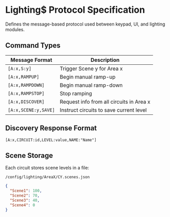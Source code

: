 # Lighting$ Protocol Specification

Defines the message-based protocol used between keypad, UI, and lighting modules.

## Command Types

| Message Format              | Description                                  |
|-----------------------------|----------------------------------------------|
| `[A:x,S:y]`                 | Trigger Scene y for Area x                   |
| `[A:x,RAMPUP]`              | Begin manual ramp-up                         |
| `[A:x,RAMPDOWN]`            | Begin manual ramp-down                       |
| `[A:x,RAMPSTOP]`            | Stop ramping                                 |
| `[A:x,DISCOVER]`            | Request info from all circuits in Area x     |
| `[A:x,SCENE:y,SAVE]`        | Instruct circuits to save current level      |

## Discovery Response Format

```text
[A:x,CIRCUIT:id,LEVEL:value,NAME:"Name"]
```

## Scene Storage

Each circuit stores scene levels in a file:

`/config/lighting/AreaX/CY.scenes.json`

```json
{
  "Scene1": 100,
  "Scene2": 70,
  "Scene3": 40,
  "Scene4": 0
}
```
